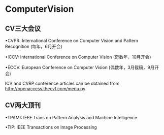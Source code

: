 # ComputerVision

CV三大会议
----------------------
•CVPR: International Conference on Computer Vision and Pattern Recognition (每年，6月开会)

•ICCV: International Conference on Computer Vision (奇数年，10月开会)

•ECCV: European Conference on Computer Vision (偶数年，3月截稿，9月开会)

ICV and CVRP conference articles can be obtained from http://openaccess.thecvf.com/menu.py

CV两大顶刊
--------------------
•TPAMI: IEEE Trans on Pattern Analysis and Machine Intelligence

•TIP: IEEE Transactions on Image Processing
